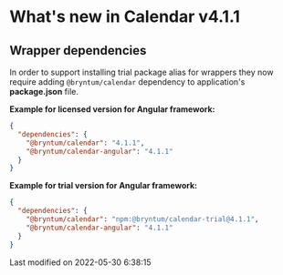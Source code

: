 # What's new in Calendar v4.1.1

## Wrapper dependencies

In order to support installing trial package alias for wrappers they now require adding `@bryntum/calendar` dependency to
application's **package.json** file.

**Example for licensed version for Angular framework:**

```json
{
  "dependencies": {
    "@bryntum/calendar": "4.1.1",
    "@bryntum/calendar-angular": "4.1.1"
  }
}
```

**Example for trial version for Angular framework:**

```json
{
  "dependencies": {
    "@bryntum/calendar": "npm:@bryntum/calendar-trial@4.1.1",
    "@bryntum/calendar-angular": "4.1.1"
  }
}
```


<p class="last-modified">Last modified on 2022-05-30 6:38:15</p>